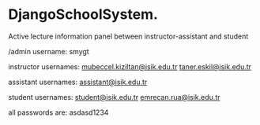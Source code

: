 # DjangoSchoolSystem.
Active lecture information panel between instructor-assistant and student

/admin username: 
smygt

instructor usernames: 
mubeccel.kiziltan@isik.edu.tr
taner.eskil@isik.edu.tr

assistant usernames:
assistant@isik.edu.tr

student usernames:
student@isik.edu.tr
emrecan.rua@isik.edu.tr

all passwords are:
asdasd1234
